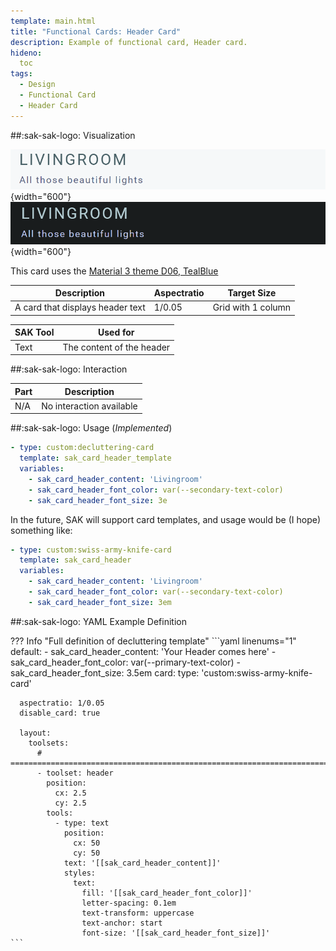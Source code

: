 ```yaml
---
template: main.html
title: "Functional Cards: Header Card"
description: Example of functional card, Header card.
hideno:
  toc
tags:
  - Design
  - Functional Card
  - Header Card
---
```

<!-- GT/GL -->
##:sak-sak-logo: Visualization

![Swiss Army Knife Functional Header D06 Light](../assets/screenshots/sak-functional-card-12-header-theme-d06-light.png){width="600"}
<br>![Swiss Army Knife Functional Header D06 Dark](../assets/screenshots/sak-functional-card-12-header-theme-d06-dark.png){width="600"}

This card uses the [Material 3 theme D06, TealBlue][ham3-d06-url]

| Description| Aspectratio| Target Size |
|-|-|-|
| A card that displays header text | 1/0.05 | Grid with 1 column |

| SAK Tool| Used for |
|-|-|
| Text | The content of the header|

##:sak-sak-logo: Interaction

| Part | Description|
|-|-|
| N/A | No interaction available |

##:sak-sak-logo: Usage (_Implemented_)
```yaml linenums="1"
- type: custom:decluttering-card
  template: sak_card_header_template
  variables:
    - sak_card_header_content: 'Livingroom'
    - sak_card_header_font_color: var(--secondary-text-color)
    - sak_card_header_font_size: 3e
```

In the future, SAK will support card templates, and usage would be (I hope) something like:


```yaml linenums="1"
- type: custom:swiss-army-knife-card
  template: sak_card_header
  variables:
    - sak_card_header_content: 'Livingroom'
    - sak_card_header_font_color: var(--secondary-text-color)
    - sak_card_header_font_size: 3em
```

##:sak-sak-logo: YAML Example Definition

??? Info "Full definition of decluttering template"
    ```yaml linenums="1"
    default:
      - sak_card_header_content: 'Your Header comes here'
      - sak_card_header_font_color: var(--primary-text-color)
      - sak_card_header_font_size: 3.5em
    card:
      type: 'custom:swiss-army-knife-card'

      aspectratio: 1/0.05
      disable_card: true
        
      layout:
        toolsets:
          # ==============================================================================
          - toolset: header
            position:
              cx: 2.5
              cy: 2.5
            tools:
              - type: text
                position:
                  cx: 50
                  cy: 50
                text: '[[sak_card_header_content]]'
                styles:
                  text:
                    fill: '[[sak_card_header_font_color]]'
                    letter-spacing: 0.1em
                    text-transform: uppercase
                    text-anchor: start
                    font-size: '[[sak_card_header_font_size]]'
    ```
<!-- Image references -->

<!--- Internal References... --->
[Swiss Army Knife Tutorial 02]: ../tutorials/10-step-tutorial-02-intro.md
[Swiss Army Knife Functional Card Sensor2]: functional-card-sensor2-card.md

<!--- External References... --->
[ham3-d06-url]: https://material3-themes-manual.amoebelabs.com/examples/material3-example-theme-d06-tealblue/
